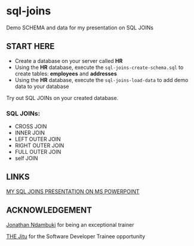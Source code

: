 # sql-joins
Demo SCHEMA and data for my presentation on SQL JOINs

## START HERE
- Create a database on your server called **HR**
- Using the **HR** database, execute the `sql-joins-create-schema.sql` to create tables: **employees** and **addresses**
- Using the **HR** database, execute the `sql-joins-load-data` to add demo data to your database

Try out SQL JOINs on your created database.

### SQL JOINs:
- CROSS JOIN
- INNER JOIN
- LEFT OUTER JOIN
- RIGHT OUTER JOIN
- FULL OUTER JOIN
- self JOIN

## LINKS
[MY SQL JOINS PRESENTATION ON MS POWERPOINT](https://thhllc-my.sharepoint.com/:p:/g/personal/joshua_ondieki_thejitu_com/ERrsBbqgEslFjIQ6G0yGyWQBI98nYRnvEtyKb-RJusX9zQ?e=qNKKd7)

## ACKNOWLEDGEMENT
[Jonathan Ndambuki](https://github.com/joe6276) for being an exceptional trainer

[THE Jitu](https://thejitu.com) for the Software Developer Trainee opportunity
